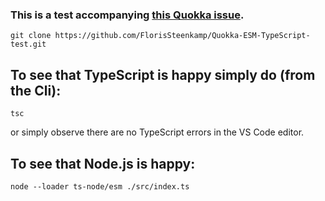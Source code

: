 ### This is a test accompanying [this Quokka issue](https://github.com/wallabyjs/quokka/issues/713).

```cli
git clone https://github.com/FlorisSteenkamp/Quokka-ESM-TypeScript-test.git
```

## To see that TypeScript is happy simply do (from the Cli):

```cli
tsc
```

or simply observe there are no TypeScript errors in the VS Code editor.

## To see that Node.js is happy:

```cli
node --loader ts-node/esm ./src/index.ts
```
